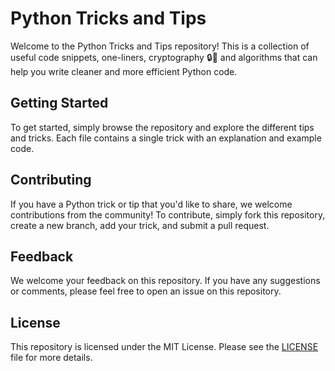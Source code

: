 # Python Tricks and Tips

Welcome to the Python Tricks and Tips repository! This is a collection of useful code snippets, one-liners, cryptography 🔒🔑 and algorithms that can help you write cleaner and more efficient Python code.

## Getting Started

To get started, simply browse the repository and explore the different tips and tricks. Each file contains a single trick with an explanation and example code.

## Contributing

If you have a Python trick or tip that you'd like to share, we welcome contributions from the community! To contribute, simply fork this repository, create a new branch, add your trick, and submit a pull request.

## Feedback

We welcome your feedback on this repository. If you have any suggestions or comments, please feel free to open an issue on this repository.

## License

This repository is licensed under the MIT License. Please see the [LICENSE](/LICENSE) file for more details.
